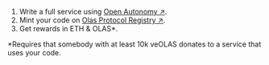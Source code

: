 1. Write a full service using [Open Autonomy ↗](https://docs.autonolas.network/open-autonomy).
1. Mint your code on [Olas Protocol Registry ↗](https://registry.olas.network).
1. Get rewards in ETH & OLAS*.

*Requires that somebody with at least 10k veOLAS donates to a service that uses your code.